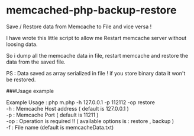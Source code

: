 memcached-php-backup-restore
============================

Save / Restore data from Memcache to File and vice versa !

I have wrote this little script to allow me Restart memcache server without loosing data.

So i dump all the memcache data in file, restart memcache and restore the data from the saved file.

PS : Data saved as array serialized in file ! if you store binary data it won't be restored.

###Usage example

Example Usage : php m.php -h 127.0.0.1 -p 112112 -op restore  
-h : Memcache Host address ( default is 127.0.0.1 )  
-p : Memcache Port ( default is 11211 )  
-op : Operation is required !! ( available options is : restore , backup )  
-f : File name (default is memcacheData.txt)